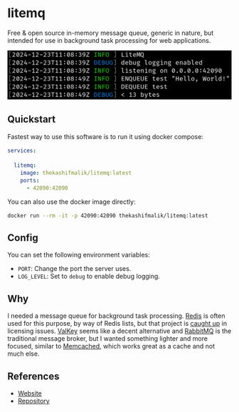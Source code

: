 # litemq
Free & open source in-memory message queue, generic in nature, but intended for use in background task processing for
web applications.

![Screenshot](./screenshot.png)

## Quickstart
Fastest way to use this software is to run it using docker compose:

```yaml
services:

  litemq:
    image: thekashifmalik/litemq:latest
    ports:
      - 42090:42090

```

You can also use the docker image directly:

```bash
docker run --rm -it -p 42090:42090 thekashifmalik/litemq:latest
```

## Config
You can set the following environment variables:

- `PORT`: Change the port the server uses.
- `LOG_LEVEL`: Set to `debug` to enable debug logging.


## Why
I needed a message queue for background task processing. [Redis](https://redis.io/) is often used for this purpose, by
way of Redis lists, but that project is [caught up](https://www.reddit.com/r/redis/comments/1bjs7bo/redis_is_switching_away_from_opensource_licensing/)
in licensing issues. [ValKey](https://valkey.io/) seems like a decent alternative and [RabbitMQ](https://www.rabbitmq.com/)
is the traditional message broker, but I wanted something lighter and more focused, similar to [Memcached](https://memcached.org/),
which works great as a cache and not much else.

## References
- [Website](https://litemq.com/)
- [Repository](https://github.com/thekashifmalik/litemq)
